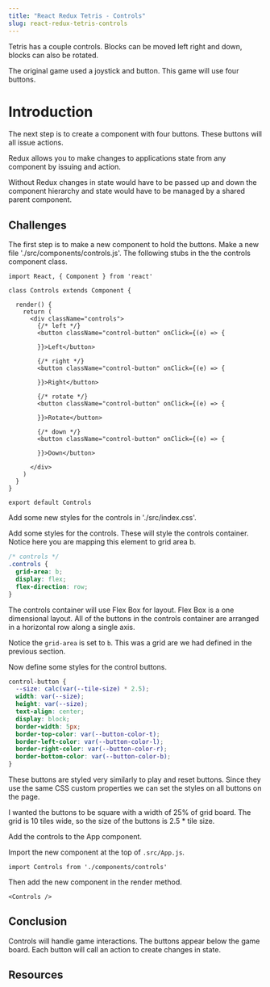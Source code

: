 ```yaml
---
title: "React Redux Tetris - Controls"
slug: react-redux-tetris-controls
---
```


Tetris has a couple controls. Blocks can be moved left right 
and down, blocks can also be rotated. 

The original game used a joystick and button. This game will use 
four buttons.

# Introduction 

The next step is to create a component with four buttons. These 
buttons will all issue actions. 

Redux allows you to make changes to applications state from 
any component by issuing and action. 

Without Redux changes in state would have to be passed up and 
down the component hierarchy and state would have to be managed by 
a shared parent component. 

## Challenges

The first step is to make a new component to hold the buttons. Make a new file
'./src/components/controls.js'. The following stubs in the 
the controls component class. 

```JSX
import React, { Component } from 'react'

class Controls extends Component {

  render() {
    return (
      <div className="controls">
        {/* left */}
        <button className="control-button" onClick={(e) => {

        }}>Left</button>

        {/* right */}
        <button className="control-button" onClick={(e) => {

        }}>Right</button>

        {/* rotate */}
        <button className="control-button" onClick={(e) => {

        }}>Rotate</button>

        {/* down */}
        <button className="control-button" onClick={(e) => {

        }}>Down</button>

      </div>
    )
  }
}

export default Controls
```

Add some new styles for the controls in './src/index.css'.

Add some styles for the controls. These will style the controls
container. Notice here you are mapping this element to grid 
area b. 

```CSS
/* controls */
.controls {
  grid-area: b;
  display: flex;
  flex-direction: row;
}
```

The controls container will use Flex Box for layout. Flex Box is 
a one dimensional layout. All of the buttons in the controls 
container are arranged in a horizontal row along a single axis. 

Notice the `grid-area` is set to `b`. This was a grid are we had 
defined in the previous section. 

Now define some styles for the control buttons. 

```CSS
control-button {
  --size: calc(var(--tile-size) * 2.5);
  width: var(--size);
  height: var(--size);
  text-align: center;
  display: block;
  border-width: 5px;
  border-top-color: var(--button-color-t);
  border-left-color: var(--button-color-l);
  border-right-color: var(--button-color-r);
  border-bottom-color: var(--button-color-b);
}
```

These buttons are styled very similarly to play and reset buttons. 
Since they use the same CSS custom properties we can set the styles 
on all buttons on the page. 

I wanted the buttons to be square with a width of 25% of grid board. 
The grid is 10 tiles wide, so the size of the buttons is 2.5 * tile
size. 

Add the controls to the App component. 

Import the new component at the top of `.src/App.js`. 

`import Controls from './components/controls'`

Then add the new component in the render method. 

`<Controls />`

## Conclusion 

Controls will handle game interactions. The buttons appear 
below the game board. Each button will call an action to 
create changes in state.

## Resources

 
